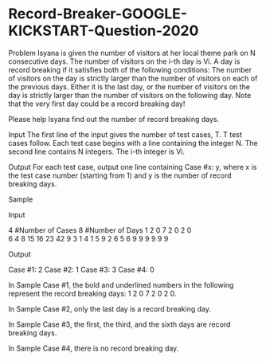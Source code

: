 # Record-Breaker-GOOGLE-KICKSTART-Question-2020

Problem
Isyana is given the number of visitors at her local theme park on N consecutive days. The number of visitors on the i-th day is Vi. A day is record breaking if it satisfies both of the following conditions:
The number of visitors on the day is strictly larger than the number of visitors on each of the previous days.
Either it is the last day, or the number of visitors on the day is strictly larger than the number of visitors on the following day.
Note that the very first day could be a record breaking day!

Please help Isyana find out the number of record breaking days.

Input
The first line of the input gives the number of test cases, T. T test cases follow. Each test case begins with a line containing the integer N. The second line contains N integers. The i-th integer is Vi.

Output
For each test case, output one line containing Case #x: y, where x is the test case number (starting from 1) and y is the number of record breaking days.

Sample

Input
 	 
4   #Number of Cases
8   #Number of Days
1 2 0 7 2 0 2 0  
6
4 8 15 16 23 42
9
3 1 4 1 5 9 2 6 5
6
9 9 9 9 9 9

Output

Case #1: 2
Case #2: 1
Case #3: 3
Case #4: 0

  
In Sample Case #1, the bold and underlined numbers in the following represent the record breaking days: 1 2 0 7 2 0 2 0.

In Sample Case #2, only the last day is a record breaking day.

In Sample Case #3, the first, the third, and the sixth days are record breaking days.

In Sample Case #4, there is no record breaking day.
